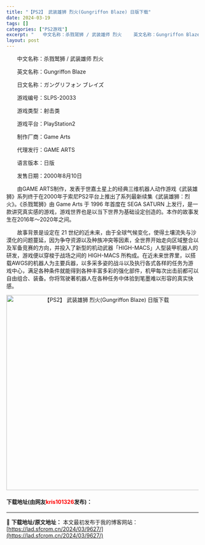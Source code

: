 ```yaml
---
title: "【PS2】 武装雄狮 烈火(Gungriffon Blaze) 日版下载"
date: 2024-03-19
tags: []
categories: ["PS2游戏"]
excerpt: "　　中文名称：杀戮鹫狮 / 武装雄师 烈火 　　英文名称：Gungriffon Blaze 　　日文名称：ガングリフォン ブレイズ 　　游戏编号：SLPS-20033 　　游戏类型：射击类 　　游戏平台：PlayStation2 　　制作厂商：Game Arts 　　代理发行：GAME ARTS 　&hellip;"
layout: post
---
```


 <p>　　中文名称：杀戮鹫狮 / 武装雄师 烈火</p> <p>　　英文名称：Gungriffon Blaze</p> <p>　　日文名称：ガングリフォン ブレイズ</p> <p>　　游戏编号：SLPS-20033</p> <p>　　游戏类型：射击类</p> <p>　　游戏平台：PlayStation2</p> <p>　　制作厂商：Game Arts</p> <p>　　代理发行：GAME ARTS</p> <p>　　语言版本：日版</p> <p>　　发售日期：2000年8月10日</p> <p>　　由GAME ARTS制作，发表于世嘉土星上的经典三维机器人动作游戏《武装雄狮》系列终于在2000年于索尼PS2平台上推出了系列最新续集《武装雄狮：烈火》。《杀戮鹫狮》由 Game Arts 于 1996 年首度在 SEGA SATURN 上发行，是一款讲究真实感的游戏，游戏世界也是以当下世界为基础设定创造的。本作的故事发生在2016年～2020年之间。</p> <p>　　故事背景是设定在 21 世纪的近未来，由于全球气候变化，使得土壤流失与沙漠化的问题蔓延，因为争夺资源以及种族冲突等因素，全世界开始走向区域整合以及军备竞赛的方向，并投入了新型的机动武器「HIGH-MACS」人型装甲机器人的研发，游戏便以穿梭于战场之间的 HIGH-MACS 所构成。在近未来世界里，以搭载AWGS的机器人为主要兵器，以多采多姿的战斗以及执行各式各样的任务为游戏中心，满足各种条件就能得到各种丰富多彩的强化部件，机甲每次出击前都可以自由组合、装备。你将驾驶著机器人在各种任务中体验到笔墨难以形容的真实快感。</p> <p align="center"><img align="" border="0" src="https://lad.sfcrom.cn/wp-content/uploads/2024/03/20240319_65f997ebe083e.jpg" width="510" alt="【PS2】 武装雄狮 烈火(Gungriffon Blaze) 日版下载" /></p> <p><h4>下载地址(由网友<font color="red">kris101326</font>发布)：</h4></p> 

---
📖 **下载地址/原文地址：** 本文最初发布于我的博客网站：[https://lad.sfcrom.cn/2024/03/9627/](https://lad.sfcrom.cn/2024/03/9627/)
